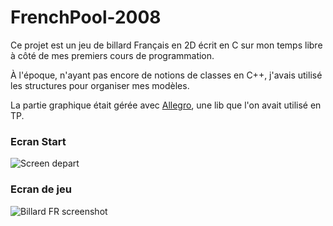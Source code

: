 # FrenchPool-2008

Ce projet est un jeu de billard Français en 2D écrit en C sur mon temps libre à côté de mes premiers cours de programmation.

À l'époque, n'ayant pas encore de notions de classes en C++, j'avais utilisé les structures pour organiser mes modèles.

La partie graphique était gérée avec [Allegro](https://fr.wikipedia.org/wiki/Allegro_(biblioth%C3%A8que)), une lib que l'on avait utilisé en TP.

### Ecran Start
![Screen depart](https://user-images.githubusercontent.com/96313983/167250410-2f430b51-97f9-4a7d-b43a-37ef2f99689c.png)

### Ecran de jeu
![Billard FR screenshot](https://user-images.githubusercontent.com/96313983/167250243-5edff61d-44cc-47f3-aae4-e19128749be5.png)
